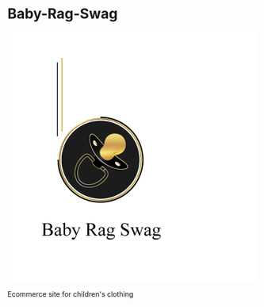 # Baby-Rag-Swag
![alt text](https://github.com/kguerre/Baby-Rag-Swag/blob/master/pacifier_babyragswag.gif "Baby Rag Swag")

Ecommerce site for children's clothing
